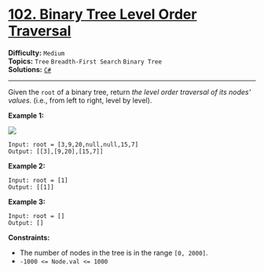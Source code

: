 # [102. Binary Tree Level Order Traversal](https://leetcode.com/problems/binary-tree-level-order-traversal/)

**Difficulty:** `Medium`  
**Topics:** `Tree` `Breadth-First Search` `Binary Tree`  
**Solutions:** [`C#`](../../src/csharp/challenges/Problems/BinaryTreeLevelOrderTraversal.cs)  

---

Given the `root` of a binary tree, return *the level order traversal of its nodes' values*. (i.e., from left to right, level by level).

**Example 1:**

![](https://assets.leetcode.com/uploads/2021/02/19/tree1.jpg)

```
Input: root = [3,9,20,null,null,15,7]
Output: [[3],[9,20],[15,7]]
```

**Example 2:**

```
Input: root = [1]
Output: [[1]]
```

**Example 3:**

```
Input: root = []
Output: []
```

**Constraints:**

* The number of nodes in the tree is in the range `[0, 2000]`.
* `-1000 <= Node.val <= 1000`